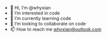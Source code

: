 - 👋 Hi, I’m @whyxian
- 👀 I’m interested in code
- 🌱 I’m currently learning code
- 💞️ I’m looking to collaborate on code
- 📫 How to reach me whyxian@outlook.com

<!---
whyxian/whyxian is a ✨ special ✨ repository because its `README.md` (this file) appears on your GitHub profile.
You can click the Preview link to take a look at your changes.
--->
